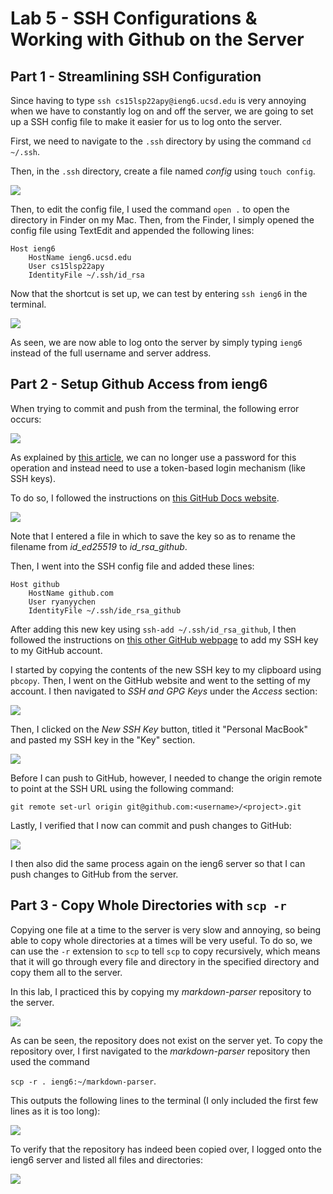 # Lab 5 - SSH Configurations & Working with Github on the Server
## Part 1 - Streamlining SSH Configuration
Since having to type `ssh cs15lsp22apy@ieng6.ucsd.edu` is very annoying when we have to constantly log on and off the server, we are going to set up a SSH config file to make it easier for us to log onto the server.

First, we need to navigate to the `.ssh` directory by using the command `cd ~/.ssh`.

Then, in the `.ssh` directory, create a file named *config* using `touch config`.

![](/LabRep3Pics/CreateConfig.png)

Then, to edit the config file, I used the command `open .` to open the directory in Finder on my Mac. Then, from the Finder, I simply opened the config file using TextEdit and appended the following lines:

```
Host ieng6
	HostName ieng6.ucsd.edu
	User cs15lsp22apy
	IdentityFile ~/.ssh/id_rsa
```

Now that the shortcut is set up, we can test by entering `ssh ieng6` in the terminal.

![](/LabRep3Pics/StreamlineSSH.png)

As seen, we are now able to log onto the server by simply typing `ieng6` instead of the full username and server address.

## Part 2 - Setup Github Access from ieng6
When trying to commit and push from the terminal, the following error occurs:

![](/LabRep3Pics/GitPushError.png)

As explained by [this article](https://github.blog/2020-12-15-token-authentication-requirements-for-git-operations/), we can no longer use a password for this operation and instead need to use a token-based login mechanism (like SSH keys).

To do so, I followed the instructions on [this GitHub Docs website](https://docs.github.com/en/authentication/connecting-to-github-with-ssh/generating-a-new-ssh-key-and-adding-it-to-the-ssh-agent).

![](/LabRep3Pics/GitHubSSHKeyGen.png)

Note that I entered a file in which to save the key so as to rename the filename from *id_ed25519* to *id_rsa_github*.

Then, I went into the SSH config file and added these lines:

```
Host github
	HostName github.com
	User ryanyychen
	IdentityFile ~/.ssh/ide_rsa_github
```

After adding this new key using `ssh-add ~/.ssh/id_rsa_github`, I then followed the instructions on [this other GitHub webpage](https://docs.github.com/en/authentication/connecting-to-github-with-ssh/adding-a-new-ssh-key-to-your-github-account) to add my SSH key to my GitHub account.

I started by copying the contents of the new SSH key to my clipboard using `pbcopy`. Then, I went on the GitHub website and went to the setting of my account. I then navigated to *SSH and GPG Keys* under the *Access* section:

![](/LabRep3Pics/GitHubAccountSettings.png)

Then, I clicked on the *New SSH Key* button, titled it "Personal MacBook" and pasted my SSH key in the "Key" section.

![](/LabRep3Pics/GitHubAddSSHKey.png)

Before I can push to GitHub, however, I needed to change the origin remote to point at the SSH URL using the following command:

`git remote set-url origin git@github.com:<username>/<project>.git`

Lastly, I verified that I now can commit and push changes to GitHub:

![](/LabRep3Pics/GitHubPushMain.png)

I then also did the same process again on the ieng6 server so that I can push changes to GitHub from the server.

## Part 3 - Copy Whole Directories with `scp -r`
Copying one file at a time to the server is very slow and annoying, so being able to copy whole directories at a times will be very useful. To do so, we can use the `-r` extension to `scp` to tell `scp` to copy recursively, which means that it will go through every file and directory in the specified directory and copy them all to the server.

In this lab, I practiced this by copying my *markdown-parser* repository to the server.

![](/LabRep3Pics/ServerContentBefore.png)

As can be seen, the repository does not exist on the server yet. To copy the repository over, I first navigated to the *markdown-parser* repository then used the command

`scp -r . ieng6:~/markdown-parser`.

This outputs the following lines to the terminal (I only included the first few lines as it is too long):

![](/LabRep3Pics/SCPOutput.png)

To verify that the repository has indeed been copied over, I logged onto the ieng6 server and listed all files and directories:

![](/LabRep3Pics/ServerContentAfter.png)